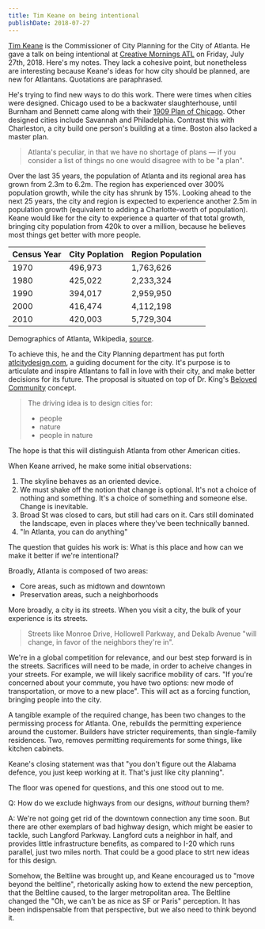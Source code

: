 ```yaml
---
title: Tim Keane on being intentional
publishDate: 2018-07-27
---
```


[Tim Keane](https://twitter.com/TimKeaneATL) is the Commissioner of City Planning for the City of Atlanta. He gave a talk on being intentional at [Creative Mornings ATL](https://creativemornings.com/cities/atl) on Friday, July 27th, 2018. Here's my notes. They lack a cohesive point, but nonetheless are interesting because Keane's ideas for how city should be planned, are new for Atlantans. Quotations are paraphrased. 

He's trying to find new ways to do this work. There were times when cities were designed. Chicago used to be a backwater slaughterhouse, until Burnham and Bennett came along with their [1909 Plan of Chicago](https://en.wikipedia.org/wiki/Burnham_Plan_of_Chicago). Other designed cities include Savannah and Philadelphia. Contrast this with Charleston, a city build one person's building at a time. Boston also lacked a master plan.

> Atlanta's peculiar, in that we have no shortage of plans — if you consider a list of things no one would disagree with to be "a plan". 

Over the last 35 years, the population of Atlanta and its regional area has grown from 2.3m to 6.2m. The region has experienced over 300% population growth, while the city has shrunk by 15%. Looking ahead to the next 25 years, the city and region is expected to experience another 2.5m in population growth (equivalent to adding a Charlotte-worth of population). Keane would like for the city to experience a quarter of that total growth, bringing city population from 420k to over a million, because he believes most things get better with more people. 

|Census Year|City Poplation|Region Population|
|----|----|----|
|1970|496,973|1,763,626|
|1980|425,022|2,233,324|
|1990|394,017|2,959,950|
|2000|416,474|4,112,198|
|2010|420,003|5,729,304|

Demographics of Atlanta, Wikipedia, [source](https://en.wikipedia.org/wiki/Demographics_of_Atlanta).

To achieve this, he and the City Planning department has put forth [atlcitydesign.com](https://atlcitydesign.com), a guiding document for the city. It's purpose is to articulate and inspire Atlantans to fall in love with their city, and make better decisions for its future. The proposal is situated on top of Dr. King's [Beloved Community](http://www.thekingcenter.org/king-philosophy#sub4) concept.

> The driving idea is to design cities for:
> - people
> - nature
> - people in nature

The hope is that this will distinguish Atlanta from other American cities. 

When Keane arrived, he make some initial observations:
1. The skyline behaves as an oriented device.
1. We must shake off the notion that change is optional. It's not a choice of nothing and something. It's a choice of something and someone else. Change is inevitable.
1. Broad St was closed to cars, but still had cars on it. Cars still dominated the landscape, even in places where they've been technically banned.
1. "In Atlanta, you can do anything"

The question that guides his work is: What is this place and how can we make it better if we're intentional?

Broadly, Atlanta is composed of two areas:
- Core areas, such as midtown and downtown
- Preservation areas, such a neighborhoods

More broadly, a city is its streets. When you visit a city, the bulk of your experience is its streets. 

> Streets like Monroe Drive, Hollowell Parkway, and Dekalb Avenue "will change, in favor of the neighbors they're in". 

We're in a global competition for relevance, and our best step forward is in the streets. Sacrifices will need to be made, in order to acheive changes in your streets. For example, we will likely sacrifice mobility of cars. "If you're concerned about your commute, you have two options: new mode of transportation, or move to a new place". This will act as a forcing function, bringing people into the city. 

A tangible example of the required change, has been two changes to the permissing process for Atlanta. One, rebuilds the permitting experience around the customer. Builders have stricter requirements, than single-family residences. Two, removes permitting requirements for some things, like kitchen cabinets.

Keane's closing statement was that "you don't figure out the Alabama defence, you just keep working at it. That's just like city planning".

The floor was opened for questions, and this one stood out to me.

Q: How do we exclude highways from our designs, _without_ burning them?

A: We're not going get rid of the downtown connection any time soon. But there are other exemplars of bad highway design, which might be easier to tackle, such Langford Parkway. Langford cuts a neighbor in half, and provides little infrastructure benefits, as compared to I-20 which runs parallel, just two miles north. That could be a good place to strt new ideas for this design. 

Somehow, the Beltline was brought up, and Keane encouraged us to "move beyond the beltline", rhetorically asking how to extend the new perception, that the Beltline caused, to the larger metropolitan area. The Beltline changed the "Oh, we can't be as nice as SF or Paris" perception. It has been indispensable from that perspective, but we also need to think beyond it.
